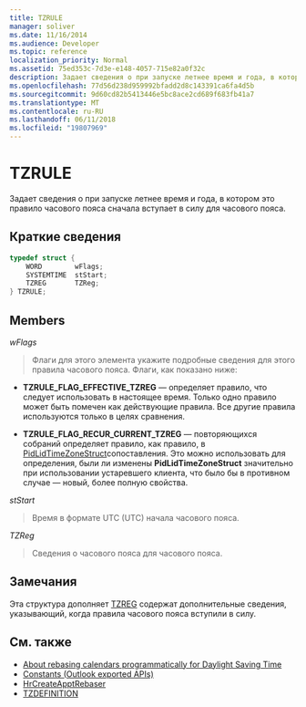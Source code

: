 ```yaml
---
title: TZRULE
manager: soliver
ms.date: 11/16/2014
ms.audience: Developer
ms.topic: reference
localization_priority: Normal
ms.assetid: 75ed353c-7d3e-e148-4057-715e82a0f32c
description: Задает сведения о при запуске летнее время и года, в котором это правило часового пояса сначала вступает в силу для часового пояса.
ms.openlocfilehash: 77d56d238d959992bfadd2d8c143391ca6fa4d5b
ms.sourcegitcommit: 9d60cd82b5413446e5bc8ace2cd689f683fb41a7
ms.translationtype: MT
ms.contentlocale: ru-RU
ms.lasthandoff: 06/11/2018
ms.locfileid: "19807969"
---
```

# <a name="tzrule"></a>TZRULE

Задает сведения о при запуске летнее время и года, в котором это правило часового пояса сначала вступает в силу для часового пояса. 
  
## <a name="quick-info"></a>Краткие сведения

```cpp
typedef struct { 
    WORD        wFlags;  
    SYSTEMTIME  stStart; 
    TZREG       TZReg; 
} TZRULE;
```

## <a name="members"></a>Members

_wFlags_
  
> Флаги для этого элемента укажите подробные сведения для этого правила часового пояса. Флаги, как показано ниже:
    
   - **TZRULE_FLAG_EFFECTIVE_TZREG** — определяет правило, что следует использовать в настоящее время. Только одно правило может быть помечен как действующие правила. Все другие правила используются только в целях сравнения. 
    
   - **TZRULE_FLAG_RECUR_CURRENT_TZREG** — повторяющихся собраний определяет правило, как правило, в [PidLidTimeZoneStruct](http://msdn.microsoft.com/library/2acf0036-2f3e-4f90-8614-7aa667860f74%28Office.15%29.aspx)сопоставления. Это можно использовать для определения, были ли изменены **PidLidTimeZoneStruct** значительно при использовании устаревшего клиента, что было бы в противном случае — новый, более полную свойства. 
    
_stStart_
  
> Время в формате UTC (UTC) начала часового пояса.
    
_TZReg_
  
> Сведения о часового пояса для часового пояса.
    
## <a name="remarks"></a>Замечания

Эта структура дополняет [TZREG](tzreg.md) содержат дополнительные сведения, указывающий, когда правила часового пояса вступили в силу. 
  
## <a name="see-also"></a>См. также

- [About rebasing calendars programmatically for Daylight Saving Time](about-rebasing-calendars-programmatically-for-daylight-saving-time.md) 
- [Constants (Outlook exported APIs)](constants-outlook-exported-apis.md)
- [HrCreateApptRebaser](hrcreateapptrebaser.md)
- [TZDEFINITION](tzdefinition.md)

